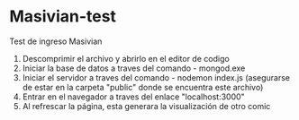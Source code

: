 # Masivian-test
Test de ingreso Masivian

1. Descomprimir el archivo y abrirlo en el editor de codigo
2. Iniciar la base de datos a traves del comando - mongod.exe
3. Iniciar el servidor a traves del comando - nodemon index.js (asegurarse de estar en la carpeta "public" donde se encuentra este archivo)
4. Entrar en el navegador a traves del enlace "localhost:3000"
5. Al refrescar la página, esta generara la visualización de otro comic

